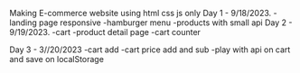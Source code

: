 Making E-commerce website using html css js only 
Day 1 - 9/18/2023.
-landing page responsive
-hamburger menu
-products with small api
Day 2 - 9/19/2023.
-cart
-product detail page
-cart counter 

Day 3 - 3//20/2023
-cart add 
-cart price add and sub
-play with api on cart and save on localStorage